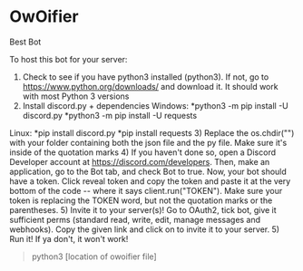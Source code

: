 # OwOifier
Best Bot

To host this bot for your server:

1) Check to see if you have python3 installed (python3). If not, go to https://www.python.org/downloads/ and download it. It should work with most Python 3 versions
2) Install discord.py + dependencies
Windows: 
*python3 -m pip install -U discord.py
*python3 -m pip install -U requests

Linux: 
*pip install discord.py
*pip install requests
3) Replace the os.chdir("") with your folder containing both the json file and the py file. Make sure it's inside of the quotation marks
4) If you haven't done so, open a Discord Developer account at https://discord.com/developers. Then, make an application, go to the Bot tab, and check Bot to true.  Now, your bot should have a token. Click reveal token and copy the token and paste it at the very bottom of the code -- where it says client.run("TOKEN"). Make sure your token is replacing the TOKEN word, but not the quotation marks or the parentheses.
5) Invite it to your server(s)!
Go to OAuth2, tick bot, give it sufficient perms (standard read, write, edit, manage messages and webhooks). Copy the given link and click on to invite it to your server.
5) Run it! If ya don't, it won't work!
> python3 [location of owoifier file]
